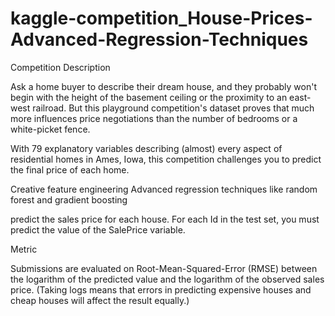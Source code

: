 # kaggle-competition_House-Prices-Advanced-Regression-Techniques

Competition Description

Ask a home buyer to describe their dream house, and they probably won't begin with the height of the basement ceiling or the proximity to an east-west railroad.
But this playground competition's dataset proves that much more influences price negotiations than the number of bedrooms or a white-picket fence.

With 79 explanatory variables describing (almost) every aspect of residential homes in Ames, Iowa, 
this competition challenges you to predict the final price of each home.

Creative feature engineering 
Advanced regression techniques like random forest and gradient boosting

 predict the sales price for each house. For each Id in the test set, you must predict the value of the SalePrice variable. 

Metric

Submissions are evaluated on Root-Mean-Squared-Error (RMSE) between the logarithm of the predicted value and the logarithm of the observed sales price. 
(Taking logs means that errors in predicting expensive houses and cheap houses will affect the result equally.)
